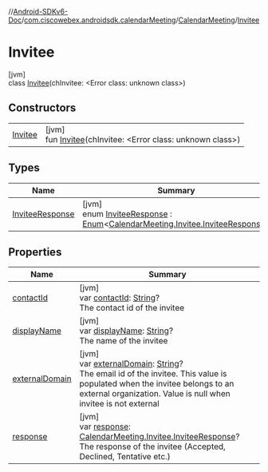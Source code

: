 //[Android-SDKv6-Doc](../../../../index.md)/[com.ciscowebex.androidsdk.calendarMeeting](../../index.md)/[CalendarMeeting](../index.md)/[Invitee](index.md)

# Invitee

[jvm]\
class [Invitee](index.md)(chInvitee: &lt;Error class: unknown class&gt;)

## Constructors

| | |
|---|---|
| [Invitee](-invitee.md) | [jvm]<br>fun [Invitee](-invitee.md)(chInvitee: &lt;Error class: unknown class&gt;) |

## Types

| Name | Summary |
|---|---|
| [InviteeResponse](-invitee-response/index.md) | [jvm]<br>enum [InviteeResponse](-invitee-response/index.md) : [Enum](https://kotlinlang.org/api/latest/jvm/stdlib/kotlin/-enum/index.html)&lt;[CalendarMeeting.Invitee.InviteeResponse](-invitee-response/index.md)&gt; |

## Properties

| Name | Summary |
|---|---|
| [contactId](contact-id.md) | [jvm]<br>var [contactId](contact-id.md): [String](https://kotlinlang.org/api/latest/jvm/stdlib/kotlin/-string/index.html)?<br>The contact id of the invitee |
| [displayName](display-name.md) | [jvm]<br>var [displayName](display-name.md): [String](https://kotlinlang.org/api/latest/jvm/stdlib/kotlin/-string/index.html)?<br>The name of the invitee |
| [externalDomain](external-domain.md) | [jvm]<br>var [externalDomain](external-domain.md): [String](https://kotlinlang.org/api/latest/jvm/stdlib/kotlin/-string/index.html)?<br>The email id of the invitee. This value is populated when the invitee belongs to an external organization. Value is null when invitee is not external |
| [response](response.md) | [jvm]<br>var [response](response.md): [CalendarMeeting.Invitee.InviteeResponse](-invitee-response/index.md)?<br>The response of the invitee (Accepted, Declined, Tentative etc.) |
